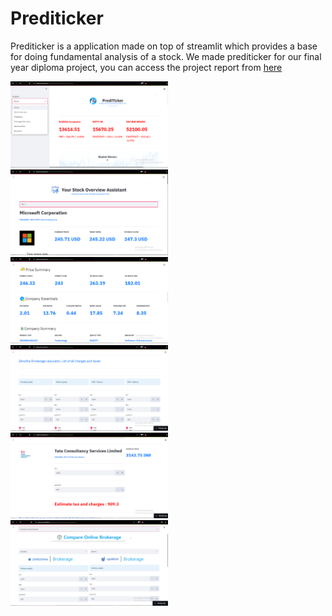 # Prediticker

Prediticker is a application made on top of streamlit which provides a base for doing fundamental analysis of a stock.
We made prediticker for our final year diploma project, you can access the project report from [here](https://github.com/bigdwarf43/Prediticker/files/7710735/finalPreditickerReport.odt)


<img src="images/1.png"  style="width:50%"/>

<img src="images/2.png"  style="width:50%"/>

<img src="images/3.png"  style="width:50%"/>

<img src="images/7.png"  style="width:50%"/>

<img src="images/4.png"  style="width:50%"/>

<img src="images/5.png"  style="width:50%"/>


